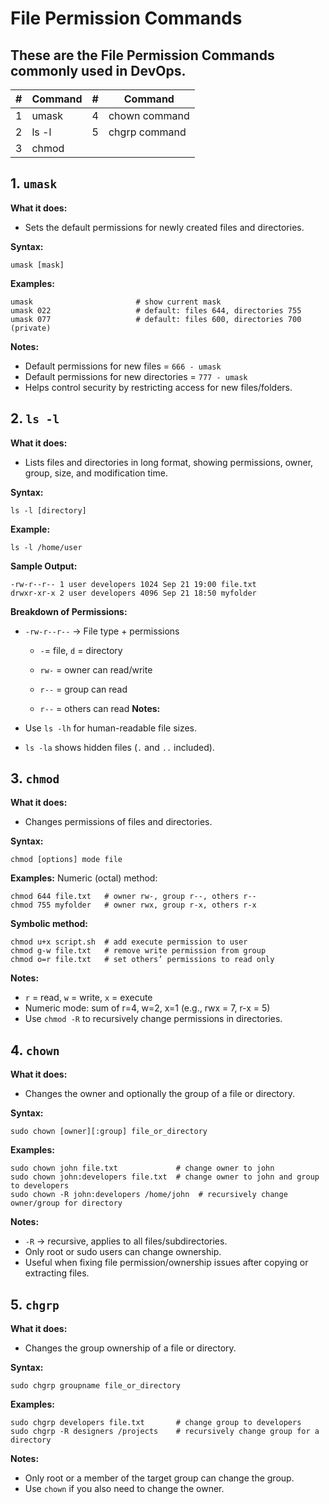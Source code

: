# File Permission Commands
## These are the File Permission Commands commonly used in DevOps.
| #  | Command        | #  | Command        |
|----|----------------|----|----------------|
| 1  | umask          | 4  | chown command  |
| 2  | ls -l          | 5  | chgrp command  |
| 3  | chmod          |    |                |

## 1. `umask`
**What it does:**
- Sets the default permissions for newly created files and directories.

**Syntax:**
```
umask [mask]
```
**Examples:**
```
umask                       # show current mask
umask 022                   # default: files 644, directories 755
umask 077                   # default: files 600, directories 700 (private)
```
**Notes:**
- Default permissions for new files = `666 - umask`
- Default permissions for new directories = `777 - umask`
- Helps control security by restricting access for new files/folders.

## 2. `ls -l`
**What it does:**
- Lists files and directories in long format, showing permissions, owner, group, size, and modification time.

**Syntax:**
```
ls -l [directory]
```
**Example:**
```
ls -l /home/user
```
**Sample Output:**
```
-rw-r--r-- 1 user developers 1024 Sep 21 19:00 file.txt
drwxr-xr-x 2 user developers 4096 Sep 21 18:50 myfolder
```
**Breakdown of Permissions:**
- `-rw-r--r--` → File type + permissions

  - `-`= file, `d` = directory

  - `rw-` = owner can read/write

  - `r--` = group can read

  - `r--` = others can read
**Notes:**
- Use `ls -lh` for human-readable file sizes.
- `ls -la` shows hidden files (`.` and `..` included).

## 3. `chmod`
**What it does:**
- Changes permissions of files and directories.

**Syntax:**
```
chmod [options] mode file
```
**Examples:**
Numeric (octal) method:
```
chmod 644 file.txt   # owner rw-, group r--, others r--
chmod 755 myfolder   # owner rwx, group r-x, others r-x
```
**Symbolic method:**
```
chmod u+x script.sh  # add execute permission to user
chmod g-w file.txt   # remove write permission from group
chmod o=r file.txt   # set others’ permissions to read only
```
**Notes:**
- `r` = read, `w` = write, `x` = execute
- Numeric mode: sum of r=4, w=2, x=1 (e.g., rwx = 7, r-x = 5)
- Use `chmod -R` to recursively change permissions in directories.

## 4. `chown`
**What it does:**
- Changes the owner and optionally the group of a file or directory.

**Syntax:**
```
sudo chown [owner][:group] file_or_directory
```
**Examples:**
```
sudo chown john file.txt             # change owner to john
sudo chown john:developers file.txt  # change owner to john and group to developers
sudo chown -R john:developers /home/john  # recursively change owner/group for directory
```
**Notes:**
- `-R` → recursive, applies to all files/subdirectories.
- Only root or sudo users can change ownership.
- Useful when fixing file permission/ownership issues after copying or extracting files.

## 5. `chgrp`
**What it does:**
- Changes the group ownership of a file or directory.

**Syntax:**
```
sudo chgrp groupname file_or_directory
```
**Examples:**
```
sudo chgrp developers file.txt       # change group to developers
sudo chgrp -R designers /projects    # recursively change group for a directory
```
**Notes:**
- Only root or a member of the target group can change the group.
- Use `chown` if you also need to change the owner.
